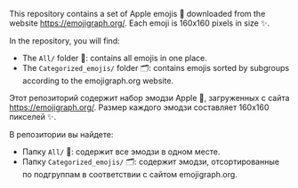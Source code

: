 This repository contains a set of Apple emojis 🍎 downloaded from the website https://emojigraph.org/. Each emoji is 160x160 pixels in size ✨.

In the repository, you will find:
- The `All/` folder 📂: contains all emojis in one place.
- The `Categorized_emojis/` folder 🗂️: contains emojis sorted by subgroups according to the emojigraph.org website.

Этот репозиторий содержит набор эмодзи Apple 🍎, загруженных с сайта https://emojigraph.org/. Размер каждого эмодзи составляет 160x160 пикселей ✨.

В репозитории вы найдете:
- Папку `All/` 📂: содержит все эмодзи в одном месте.
- Папку `Categorized_emojis/` 🗂️: содержит эмодзи, отсортированные по подгруппам в соответствии с сайтом emojigraph.org.
